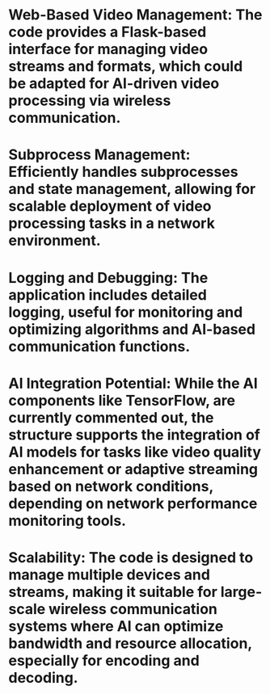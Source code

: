 # Web-Based Video Management: The code provides a Flask-based interface for managing video streams and formats, which could be adapted for AI-driven video processing via wireless communication.

# Subprocess Management: Efficiently handles subprocesses and state management, allowing for scalable deployment of video processing tasks in a network environment.

# Logging and Debugging: The application includes detailed logging, useful for monitoring and optimizing algorithms and AI-based communication functions.

# AI Integration Potential: While the AI components like TensorFlow, are currently commented out, the structure supports the integration of AI models for tasks like video quality enhancement or adaptive streaming based on network conditions, depending on network performance monitoring tools.

# Scalability: The code is designed to manage multiple devices and streams, making it suitable for large-scale wireless communication systems where AI can optimize bandwidth and resource allocation, especially for encoding and decoding.

